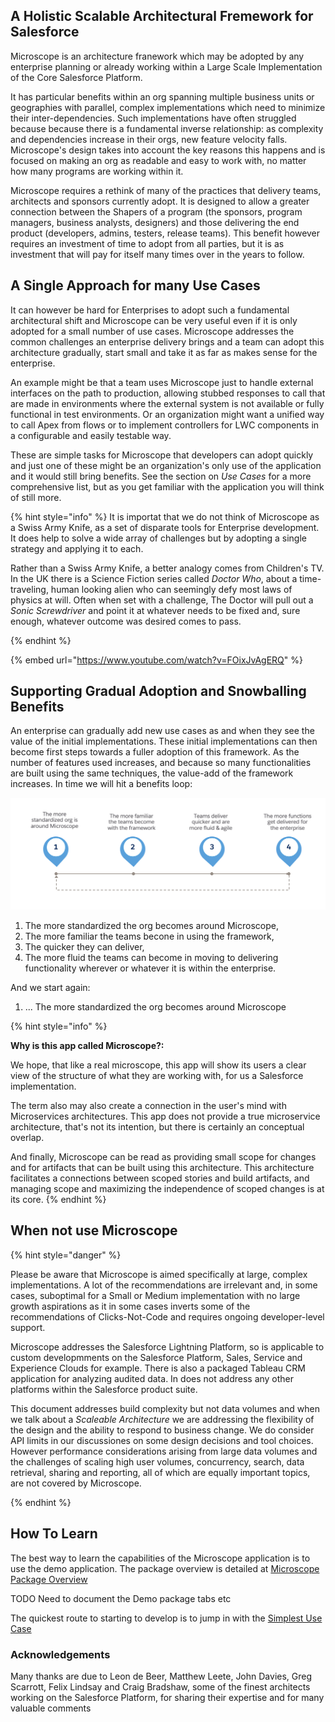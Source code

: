 

## A Holistic Scalable Architectural Fremework for Salesforce

Microscope is an architecture franework which may be adopted by any enterprise planning or already working within a Large Scale Implementation of the Core Salesforce Platform. 

It has particular benefits within an org spanning multiple business units or geographies with parallel, complex implementations which need to minimize their inter-dependencies. Such implementations have often struggled because because there is a fundamental inverse relationship: as complexity and dependencies increase in their orgs, new feature velocity falls. Microscope's design takes into account the key reasons this happens and is focused on making an org as readable and easy to work with, no matter how many programs are working within it. 

Microscope requires a rethink of many of the practices that delivery teams, architects and sponsors currently adopt. It is designed to allow a greater connection between the Shapers of a program (the sponsors, program managers, business analysts, designers) and those delivering the end product (developers, admins, testers, release teams). This benefit however requires an investment of time to adopt from all parties, but it is as investment that will pay for itself many times over in the years to follow.

## A Single Approach for many Use Cases

It can however be hard for Enterprises to adopt such a fundamental architectural shift and Microscope can be very useful even if it is only adopted for a small number of use cases. 
Microscope addresses the common challenges an enterprise delivery brings and a team can adopt this architecture gradually, start small and take it as far as makes sense for the enterprise. 

An example might be that a team uses Microscope just to handle external interfaces on the path to production, allowing stubbed responses to call that are made in environments where the external system is not available or fully functional in test environments. Or an organization might want a unified way to call Apex from flows or to implement controllers for LWC components in a configurable and easily testable way. 

These are simple tasks for Microscope that developers can adopt quickly and just one of these might be an organization's only use of the application and it would still bring benefits. See the section on *Use Cases* for a more comprehensive list, but as you get familiar with the application you will think of still more.

{% hint style="info" %}
It is importat that we do not think of Microscope as a Swiss Army Knife, as a set of disparate tools for Enterprise development. It does help to solve a wide array of challenges but by adopting a single strategy and applying it to each.

Rather than a Swiss Army Knife, a  better analogy comes from Children's TV. In the UK there is a Science Fiction series called *Doctor Who*, about a time-traveling, human looking alien who can seemingly defy most laws of physics at will. Often when set with a challenge, The Doctor will pull out a *Sonic Screwdriver* and point it at whatever needs to be fixed and, sure enough, whatever outcome was desired comes to pass. 

{% endhint %}


{% embed url="https://www.youtube.com/watch?v=FOixJvAgERQ" %}








## Supporting Gradual Adoption and Snowballing Benefits


An enterprise can gradually add new use cases as and when they see the value of the initial implementations. These initial implementations can then become first steps towards a fuller adoption of this framework. As the number of features used increases, and because so many functionalities are built using the same techniques, the value-add of the framework increases. In time we will hit a benefits loop:

![Gradual Adoption has Snowballing Benefits](SnowballingAdoption.png
)




1. The more standardized the org becomes around Microscope, 
2. The more familiar the teams becone in using the framework, 
3. The quicker they can deliver,
4. The more fluid the teams can become in moving to delivering functionality wherever or whatever it is within the enterprise.

And we start again:

1. ... The more standardized the org becomes around Microscope


{% hint style="info" %}

**Why is this app called Microscope?:** 

We hope, that like a real microscope, this app will show its users a clear view of the structure of what they are working with, for us a Salesforce implementation. 

The term also may also create a connection in the user's mind with Microservices architectures. This app does not provide a true microservice architecture, that's not its intention, but there is certainly an conceptual overlap.

And finally, Microscope can be read as providing small scope for changes and for artifacts that can be built using this architecture. This architecture facilitates a connections between scoped stories and build artifacts, and managing scope and maximizing the independence of scoped changes is at its core.
{% endhint %}

## When not use Microscope


{% hint style="danger" %}

Please be aware that Microscope is aimed specifically at large, complex implementations. A lot of the recommendations are irrelevant and, in some cases, suboptimal for a Small or Medium implementation with no large growth aspirations as it in some cases inverts some of the recommendations of Clicks-Not-Code and requires ongoing developer-level support. 

Microscope addresses the Salesforce Lightning Platform, so is applicable to custom developmments on the Salesforce Platform, Sales, Service and Experience Clouds for example. There is also a packaged Tableau CRM application for analyzing audited data. In does not address any other platforms within the Salesforce product suite.  

This document addresses build complexity but not data volumes and when we talk about a *Scaleable Architecture* we are addressing the flexibility of the design and the ability to respond to business change. We do consider API limits in our discussiones on some design decisions and tool choices. However performance considerations arising from large data volumes and the challenges of scaling high user volumes, concurrency, search, data retrieval, sharing and reporting, all of which are equally important topics, are not covered by Microscope.

{% endhint %}



## How To Learn

The best way to learn the capabilities of the Microscope application is to use the demo application. The package overview is detailed at [Microscope Package Overview](../installation/PackageOverview.md)

TODO Need to document the Demo package tabs etc

The quickest route to starting to develop is to jump in with the [Simplest Use Case](DecoupledMethod.md)


### Acknowledgements

Many thanks are due to Leon de Beer, Matthew Leete, John Davies, Greg Scarrott, Felix Lindsay and Craig Bradshaw, some of the finest architects working on the Salesforce Platform, for sharing their expertise and for many valuable comments